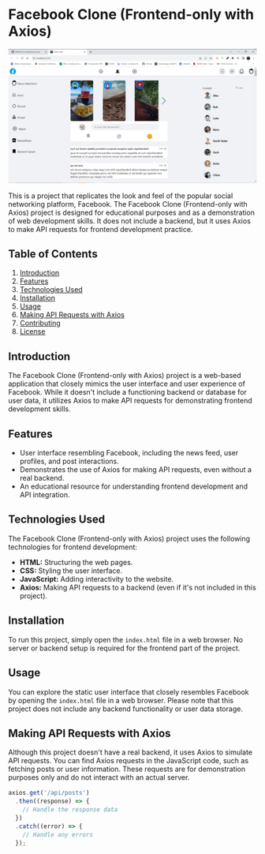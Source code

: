 # Facebook Clone (Frontend-only with Axios)

![Facebook Clone Screenshot](screenshot.png)

This is a project that replicates the look and feel of the popular social networking platform, Facebook. The Facebook Clone (Frontend-only with Axios) project is designed for educational purposes and as a demonstration of web development skills. It does not include a backend, but it uses Axios to make API requests for frontend development practice.

## Table of Contents

1. [Introduction](#introduction)
2. [Features](#features)
3. [Technologies Used](#technologies-used)
4. [Installation](#installation)
5. [Usage](#usage)
6. [Making API Requests with Axios](#making-api-requests-with-axios)
7. [Contributing](#contributing)
8. [License](#license)

## Introduction

The Facebook Clone (Frontend-only with Axios) project is a web-based application that closely mimics the user interface and user experience of Facebook. While it doesn't include a functioning backend or database for user data, it utilizes Axios to make API requests for demonstrating frontend development skills.

## Features

- User interface resembling Facebook, including the news feed, user profiles, and post interactions.
- Demonstrates the use of Axios for making API requests, even without a real backend.
- An educational resource for understanding frontend development and API integration.

## Technologies Used

The Facebook Clone (Frontend-only with Axios) project uses the following technologies for frontend development:

- **HTML:** Structuring the web pages.
- **CSS:** Styling the user interface.
- **JavaScript:** Adding interactivity to the website.
- **Axios:** Making API requests to a backend (even if it's not included in this project).

## Installation

To run this project, simply open the `index.html` file in a web browser. No server or backend setup is required for the frontend part of the project.

## Usage

You can explore the static user interface that closely resembles Facebook by opening the `index.html` file in a web browser. Please note that this project does not include any backend functionality or user data storage.

## Making API Requests with Axios

Although this project doesn't have a real backend, it uses Axios to simulate API requests. You can find Axios requests in the JavaScript code, such as fetching posts or user information. These requests are for demonstration purposes only and do not interact with an actual server.

```javascript
axios.get('/api/posts')
  .then((response) => {
    // Handle the response data
  })
  .catch((error) => {
    // Handle any errors
  });
